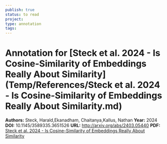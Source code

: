 ```yaml
---
publish: true
status: to read
project:
type: annotation
tags:
---
```

# Annotation for [Steck et al. 2024 - Is Cosine-Similarity of Embeddings Really About Similarity](Temp/References/Steck et al. 2024 - Is Cosine-Similarity of Embeddings Really About Similarity.md)

**Authors:** Steck, Harald,Ekanadham, Chaitanya,Kallus, Nathan
**Year:** 2024
**DOI:** 10.1145/3589335.3651526
**URL:** http://arxiv.org/abs/2403.05440
**PDF:** [Steck et al. 2024 - Is Cosine-Similarity of Embeddings Really About Similarity](Papers/PDFs/Steck%20et%20al.%202024%20-%20Is%20Cosine-Similarity%20of%20Embeddings%20Really%20About%20Similarity.pdf)
